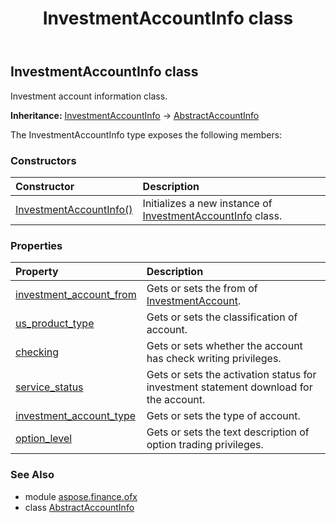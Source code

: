 ﻿---
title: InvestmentAccountInfo class
second_title: Aspose.Finance for Python via .NET API References
description: 
type: docs
weight: 470
url: /python-net/aspose.finance.ofx/investmentaccountinfo/
is_root: false
---

## InvestmentAccountInfo class

Investment account information class.



**Inheritance:** [InvestmentAccountInfo](/finance/python-net/aspose.finance.ofx/investmentaccountinfo) → 
[AbstractAccountInfo](/finance/python-net/aspose.finance.ofx/abstractaccountinfo)



The InvestmentAccountInfo type exposes the following members:

### Constructors
| Constructor | Description |
| :- | :- |
| [InvestmentAccountInfo()](/finance/python-net/aspose.finance.ofx/investmentaccountinfo/__init__/#) | Initializes a new instance of [InvestmentAccountInfo](/finance/python-net/aspose.finance.ofx/investmentaccountinfo) class. |


### Properties
| Property | Description |
| :- | :- |
| [investment_account_from](/finance/python-net/aspose.finance.ofx/investmentaccountinfo/investment_account_from) | Gets or sets the from of [InvestmentAccount](/finance/python-net/aspose.finance.ofx/investmentaccount). |
| [us_product_type](/finance/python-net/aspose.finance.ofx/investmentaccountinfo/us_product_type) | Gets or sets the classification of account. |
| [checking](/finance/python-net/aspose.finance.ofx/investmentaccountinfo/checking) | Gets or sets whether the account has check writing privileges. |
| [service_status](/finance/python-net/aspose.finance.ofx/investmentaccountinfo/service_status) | Gets or sets the activation status for investment statement download for the account. |
| [investment_account_type](/finance/python-net/aspose.finance.ofx/investmentaccountinfo/investment_account_type) | Gets or sets the type of account. |
| [option_level](/finance/python-net/aspose.finance.ofx/investmentaccountinfo/option_level) | Gets or sets the text description of option trading privileges. |


### See Also

* module [aspose.finance.ofx](../)
* class [AbstractAccountInfo](/finance/python-net/aspose.finance.ofx/abstractaccountinfo)
